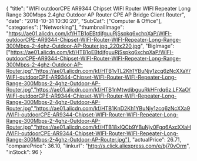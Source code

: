 {
	"title": "WIFI outdoorCPE AR9344 Chipset WIFI Router WIFI Repeater Long Range 300Mbps 2.4ghz Outdoor AP Router CPE AP Bridge Client Router",
	"date": "2018-10-31 10:30:20",
	"SubCat": ["Computer & Office"],
	"categories": ["Networking"],
	"thumbnailImage": "https://ae01.alicdn.com/kf/HTB1oEBtdjfguuRjSspkq6xchpXaP/WIFI-outdoorCPE-AR9344-Chipset-WIFI-Router-WIFI-Repeater-Long-Range-300Mbps-2-4ghz-Outdoor-AP-Router.jpg_220x220.jpg",
	"BigImage": ["https://ae01.alicdn.com/kf/HTB1oEBtdjfguuRjSspkq6xchpXaP/WIFI-outdoorCPE-AR9344-Chipset-WIFI-Router-WIFI-Repeater-Long-Range-300Mbps-2-4ghz-Outdoor-AP-Router.jpg","https://ae01.alicdn.com/kf/HTB1yTL2Kh1YBuNjy1zcq6zNcXXaY/WIFI-outdoorCPE-AR9344-Chipset-WIFI-Router-WIFI-Repeater-Long-Range-300Mbps-2-4ghz-Outdoor-AP-Router.jpg","https://ae01.alicdn.com/kf/HTB1nMtwdjbguuRkHFrdq6z.LFXaO/WIFI-outdoorCPE-AR9344-Chipset-WIFI-Router-WIFI-Repeater-Long-Range-300Mbps-2-4ghz-Outdoor-AP-Router.jpg","https://ae01.alicdn.com/kf/HTB1KnD2Kh1YBuNjy1zcq6zNcXXa9/WIFI-outdoorCPE-AR9344-Chipset-WIFI-Router-WIFI-Repeater-Long-Range-300Mbps-2-4ghz-Outdoor-AP-Router.jpg","https://ae01.alicdn.com/kf/HTB18xlQCb9YBuNjy0Fgq6AxcXXaH/WIFI-outdoorCPE-AR9344-Chipset-WIFI-Router-WIFI-Repeater-Long-Range-300Mbps-2-4ghz-Outdoor-AP-Router.jpg"],
	"actualPrice": 26.71,
	"comparePrice": 36.10,
	"linkurl": "http://s.click.aliexpress.com/e/bj70vOrm",
	"inStock": 96
}
